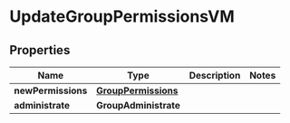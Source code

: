 

# UpdateGroupPermissionsVM


## Properties

Name | Type | Description | Notes
------------ | ------------- | ------------- | -------------
**newPermissions** | [**GroupPermissions**](GroupPermissions.md) |  | 
**administrate** | **GroupAdministrate** |  | 



